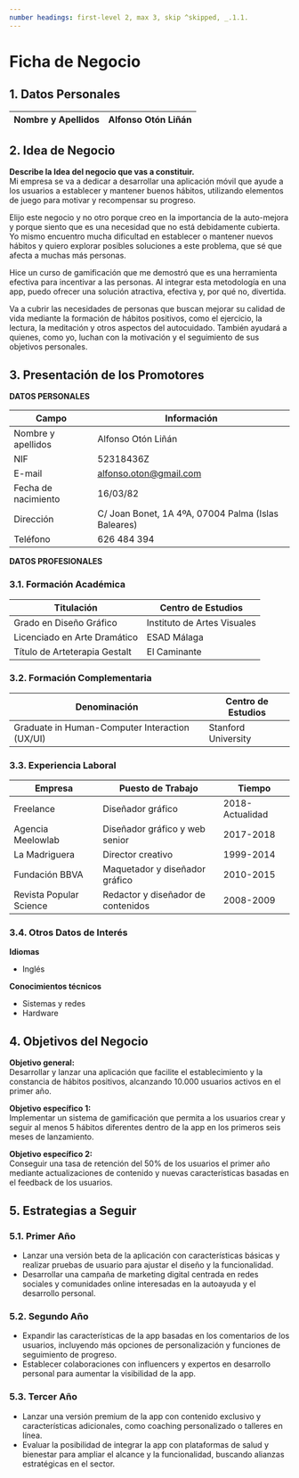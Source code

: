 ```yaml
---
number headings: first-level 2, max 3, skip ^skipped, _.1.1.
---
```

# Ficha de Negocio

## 1. Datos Personales

| Nombre y Apellidos  | Alfonso Otón Liñán |
|---------------------|--------------------|

## 2. Idea de Negocio

**Describe la Idea del negocio que vas a constituir.**  
Mi empresa se va a dedicar a desarrollar una aplicación móvil que ayude a los usuarios a establecer y mantener buenos hábitos, utilizando elementos de juego para motivar y recompensar su progreso.  

Elijo este negocio y no otro porque creo en la importancia de la auto-mejora y porque siento que es una necesidad que no está debidamente cubierta. Yo mismo encuentro mucha dificultad en establecer o mantener nuevos hábitos y quiero explorar posibles soluciones a este problema, que sé que afecta a muchas más personas.  

Hice un curso de gamificación que me demostró que es una herramienta efectiva para incentivar a las personas. Al integrar esta metodología en una app, puedo ofrecer una solución atractiva, efectiva y, por qué no, divertida.  

Va a cubrir las necesidades de personas que buscan mejorar su calidad de vida mediante la formación de hábitos positivos, como el ejercicio, la lectura, la meditación y otros aspectos del autocuidado. También ayudará a quienes, como yo, luchan con la motivación y el seguimiento de sus objetivos personales.

## 3. Presentación de los Promotores

**DATOS PERSONALES**  

| Campo                | Información |
|----------------------|------------|
| Nombre y apellidos  | Alfonso Otón Liñán |
| NIF                 | 52318436Z |
| E-mail              | alfonso.oton@gmail.com |
| Fecha de nacimiento | 16/03/82 |
| Dirección           | C/ Joan Bonet, 1A 4ºA, 07004 Palma (Islas Baleares) |
| Teléfono           | 626 484 394 |

**DATOS PROFESIONALES**  

### 3.1. Formación Académica

| Titulación                      | Centro de Estudios          |
|----------------------------------|-----------------------------|
| Grado en Diseño Gráfico         | Instituto de Artes Visuales |
| Licenciado en Arte Dramático    | ESAD Málaga                 |
| Título de Arteterapia Gestalt   | El Caminante                 |

### 3.2. Formación Complementaria

| Denominación                                  | Centro de Estudios      |
|----------------------------------------------|-------------------------|
| Graduate in Human-Computer Interaction (UX/UI) | Stanford University     |

### 3.3. Experiencia Laboral

| Empresa                | Puesto de Trabajo            | Tiempo         |
|------------------------|----------------------------|---------------|
| Freelance              | Diseñador gráfico           | 2018-Actualidad |
| Agencia Meelowlab      | Diseñador gráfico y web senior | 2017-2018 |
| La Madriguera         | Director creativo           | 1999-2014 |
| Fundación BBVA        | Maquetador y diseñador gráfico | 2010-2015 |
| Revista Popular Science | Redactor y diseñador de contenidos | 2008-2009 |

### 3.4. Otros Datos de Interés

**Idiomas**  
- Inglés  

**Conocimientos técnicos**  
- Sistemas y redes  
- Hardware  

## 4. Objetivos del Negocio

**Objetivo general:**  
Desarrollar y lanzar una aplicación que facilite el establecimiento y la constancia de hábitos positivos, alcanzando 10.000 usuarios activos en el primer año.  

**Objetivo específico 1:**  
Implementar un sistema de gamificación que permita a los usuarios crear y seguir al menos 5 hábitos diferentes dentro de la app en los primeros seis meses de lanzamiento.  

**Objetivo específico 2:**  
Conseguir una tasa de retención del 50% de los usuarios el primer año mediante actualizaciones de contenido y nuevas características basadas en el feedback de los usuarios.  

## 5. Estrategias a Seguir  

### 5.1. Primer Año  
- Lanzar una versión beta de la aplicación con características básicas y realizar pruebas de usuario para ajustar el diseño y la funcionalidad.  
- Desarrollar una campaña de marketing digital centrada en redes sociales y comunidades online interesadas en la autoayuda y el desarrollo personal.  

### 5.2. Segundo Año  
- Expandir las características de la app basadas en los comentarios de los usuarios, incluyendo más opciones de personalización y funciones de seguimiento de progreso.  
- Establecer colaboraciones con influencers y expertos en desarrollo personal para aumentar la visibilidad de la app.  

### 5.3. Tercer Año  
- Lanzar una versión premium de la app con contenido exclusivo y características adicionales, como coaching personalizado o talleres en línea.  
- Evaluar la posibilidad de integrar la app con plataformas de salud y bienestar para ampliar el alcance y la funcionalidad, buscando alianzas estratégicas en el sector.  
